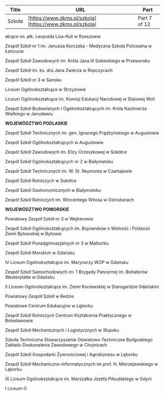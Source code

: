 | **Title**       | **URL**           | **Part**              |
|-----------------|-------------------|-----------------------|
| Szkoła         | [https://www.dkms.pl/szkola](https://www.dkms.pl/szkola)    | Part 7 of 12          |

ałcące im. płk. Leopolda Lisa\-Kuli w Rzeszowie  

Zespół Szkół nr 1 im. Janusza Korczaka \- Medyczna Szkoła Policealna w Łańcucie  

Zespół Szkół Zawodowych im. Króla Jana III Sobieskiego w Przeworsku  

Zespół Szkół im. ks. dra Jana Zwierza w Ropczycach  

Zespół Szkół nr 3 w Sanoku  

Liceum Ogólnokształcące w Strzyżowie  

Liceum Ogólnokształcące im. Komisji Edukacji Narodowej w Stalowej Woli  

Zespół Szkół Budowlanych i Ogólnokształcących im. Króla Kazimierza Wielkiego w Jarosławiu


**WOJEWÓDZTWO PODLASKIE**


Zespół Szkół Technicznych im. gen. Ignacego Prądzyńskiego w Augustowie  

Zespół Szkół Ogólnokształcących w Augustowie  

Zespół Szkół Zawodowych im. Elizy Orzeszkowej w Sokółce  

Zespół Szkół Ogólnokształcących nr 2 w Białymstoku  

Zespół Szkół Technicznych im. W. St. Reymonta w Czartajewie  

Zespół Szkół Rolniczych w Sokółce  

Zespół Szkół Gastronomicznych w Białymstoku  

Zespół Szkół Rolniczych im. Wincentego Witosa w Ostrożanach


**WOJEWÓDZTWO POMORSKIE**


Powiatowy Zespół Szkół nr 3 w Wejherowie  

Zespół Szkół Ogólnokształcących im. Bojowników o Wolność i Polskość Ziemi Bytowskiej w Bytowie  

Zespół Szkół Ponadgimnazjalnych nr 3 w Malborku  

Zespół Szkół Morskich w Gdańsku  

IV Liceum Ogólnokształcące im. Marynarzy WOP w Gdańsku  

Zespół Szkół Samochodowych im. 1 Brygady Pancernej im. Bohaterów Westerplatte w Gdańsku  

II Liceum Ogólnokształcące im. Ziemi Kociewskiej w Starogardzie Gdańskim  

Powiatowy Zespół Szkół w Redzie  

Powiatowe Centrum Edukacyjne w Lęborku  

Zespół Szkół Rolniczych Centrum Kształcenia Praktycznego w Bolesławowie  

Zespół Szkół Mechanicznych i Logistycznych w Słupsku  

Szkoła Techniczna Stowarzyszenie Oświatowo\-Techniczne Bydgoskiego Zakładu Doskonalenia Zawodowego w Chojnicach  

Zespół Szkół Gospodarki Żywnościowej i Agrobiznesu w Lęborku  

Zespół Szkół Mechaniczno\-Informatycznych im prof. H. Mierzejewskiego w Lęborku  

IX Liceum Ogólnokształcące im. Marszałka Józefa Piłsudskiego w Gdyni  

I Liceum O